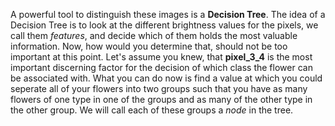 <p class="text-font">
A powerful tool to distinguish these images is a <b>Decision Tree</b>. The idea of a Decision Tree is to look at the different brightness values for the pixels, we call them <i>features</i>, and decide which of them holds the most valuable information. Now, how would you determine that, should not be too important at this point. Let's assume you knew, that <b>pixel_3_4</b> is the most important discerning factor for the decision of which class the flower can be associated with. What you can do now is find a value at which you could seperate all of your flowers into two groups such that you have as many flowers of one type in one of the groups and as many of the other type in the other group. We will call each of these groups a <i>node</i> in the tree.
